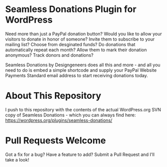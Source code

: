 Seamless Donations Plugin for WordPress
=======================================

Need more than just a PayPal donation button? Would you like to allow your visitors to donate in honor of someone? Invite them to subscribe to your mailing list? Choose from desginated funds? Do donations that automatically repeat each month? Allow them to mark their donation anonymous? Track donors and donations?

Seamless Donations by Designgeneers does all this and more - and all you need to do is embed a simple shortcode and supply your PayPal Website Payments Standard email address to start receiving donations today.

About This Repository
=====================

I push to this repository with the contents of the actual WordPress.org SVN copy of Seamless Donations - which you can always find here: 
https://wordpress.org/plugins/seamless-donations/

Pull Requests Welcome
=====================

Got a fix for a bug?  Have a feature to add?  Submit a Pull Request and I'll take a look!
